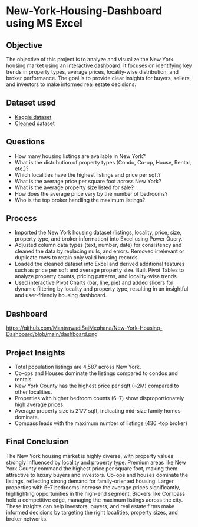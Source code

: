 # New-York-Housing-Dashboard using MS Excel
  ##  Objective
The objective of this project is to analyze and visualize the New York housing market using an interactive dashboard. It focuses on identifying key trends in property types, average prices, locality-wise distribution, and broker performance. The goal is to provide clear insights for buyers, sellers, and investors to make informed real estate decisions.

##  Dataset used 
- <a href="https://www.kaggle.com/datasets/nelgiriyewithana/new-york-housing-market">Kaggle dataset</a>
- <a href ="https://github.com/MantrawadiSaiMeghana/New-York-Housing-Dashboard/blob/main/newyork%20housing%20dashboard.xlsx">Cleaned dataset</a>

##  Questions
- How many housing listings are available in New York?
- What is the distribution of property types (Condo, Co-op, House, Rental, etc.)?
- Which localities have the highest listings and price per sqft?
- What is the average price per square foot across New York?
- What is the average property size listed for sale?
- How does the average price vary by the number of bedrooms?
- Who is the top broker handling the maximum listings?

##  Process
- Imported the New York housing dataset (listings, locality, price, size, property type, and broker information) into Excel using Power Query.
- Adjusted column data types (text, number, date) for consistency and cleaned the data by replacing nulls, and errors. Removed irrelevant or duplicate rows to retain only valid housing records.
- Loaded the cleaned dataset into Excel and derived additional features such as price per sqft and average property size. Built Pivot Tables to analyze property counts, pricing patterns, and locality-wise trends.
- Used interactive Pivot Charts (bar, line, pie) and added slicers for dynamic filtering by locality and property type, resulting in an insightful and user-friendly housing dashboard.

##  Dashboard
https://github.com/MantrawadiSaiMeghana/New-York-Housing-Dashboard/blob/main/dashboard.png

##  Project Insights
- Total population listings are 4,587 across New York.
- Co-ops and Houses dominate the listings compared to condos and rentals.
- New York County has the highest price per sqft (~2M) compared to other localities.
- Properties with higher bedroom counts (6–7) show disproportionately high average prices.
- Average property size is 2177 sqft, indicating mid-size family homes dominate.
- Compass leads with the maximum number of listings (436 -top broker)

##  Final Conclusion
The New York housing market is highly diverse, with property values strongly influenced by locality and property type. Premium areas like New York County command the highest price per square foot, making them attractive to luxury buyers and investors. Co-ops and houses dominate the listings, reflecting strong demand for family-oriented housing. Larger properties with 6–7 bedrooms increase the average prices significantly, highlighting opportunities in the high-end segment. Brokers like Compass hold a competitive edge, managing the maximum listings across the city. These insights can help investors, buyers, and real estate firms make informed decisions by targeting the right localities, property sizes, and broker networks.







